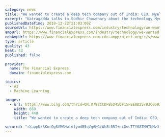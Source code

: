 ```yaml
---
category: news
title: "We wanted to create a deep tech company out of India: CEO, Myelin Foundry"
excerpt: "Katragadda talks to Sudhir Chowdhary about the technology Myelin is developing, which is a global first, and how the venture is transforming human experience and industry outcomes with AI and deep learning. Excerpts: My co-founders and I have had the benefit of global experience in large and small companies and delivered critical products both ..."
publishedDateTime: 2019-12-22T21:03:00Z
sourceUrl: https://www.financialexpress.com/industry/technology/we-wanted-to-create-a-deep-tech-company-out-of-india-ceo-myelin-foundry/1801503/
ampUrl: https://www.financialexpress.com/industry/technology/we-wanted-to-create-a-deep-tech-company-out-of-india-ceo-myelin-foundry/1801503/lite/
cdnAmpUrl: https://www-financialexpress-com.cdn.ampproject.org/c/s/www.financialexpress.com/industry/technology/we-wanted-to-create-a-deep-tech-company-out-of-india-ceo-myelin-foundry/1801503/lite/
type: article
quality: 43
heat: 43
published: false

provider:
  name: The Financial Express
  domain: financialexpress.com

topics:
  - AI
  - Machine Learning

images:
  - url: https://www.bing.com/th?id=ON.0792CCDFB6D45DF15FEE8D257B3C0593
    width: 660
    height: 440
    title: "We wanted to create a deep tech company out of India: CEO, Myelin Foundry"

secured: "rXappKxSKorQg8VMGHwtdfyodB5qVg6HGiWh8L0BI+ncGmsTTY08TMHTbMvJfArWJr8/ppFTzShhew1yvQJLhL8HlPkNB+qcNHQp9GLTcdxqDIKhnq3SKi1aHNNJuKs/xARlHXoybe10mxH4NEA1A/9qpQYmh2Ncqxgj0aPV3t3/j4LCXeCP2kBHWUPf5RwpAN+mWczGTaEBdKrD+X66p/Tl9P3y5Y6femfd7xovZ1fqtuecMRQokD9XWyrHQiBNB26z0S+Qqi3lCAgX9oCEHg==;IkvB+2ZJfF6dpx+uXvW6jA=="
---
```



